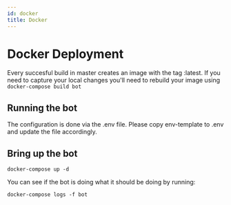 ```yaml
---
id: docker
title: Docker
---
```


# Docker Deployment 

Every succesful build in master creates an image with the tag :latest.  If you need to capture your local changes you'll need to rebuild your image using ```docker-compose build bot```

## Running the bot

The configuration is done via the .env file.  Please copy env-template to .env and update the file accordingly.

## Bring up the bot

```
docker-compose up -d
```

You can see if the bot is doing what it should be doing by running:


```
docker-compose logs -f bot 
```

